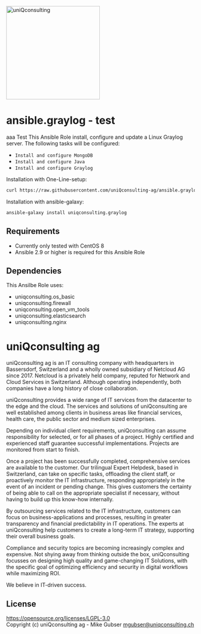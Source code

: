 <a href="https://www.uniqconsulting.ch"><img src="https://www.uniqconsulting.ch/fileadmin/images/logo-main.png" alt="uniQconsulting" width="250px"/></a>

# ansible.graylog - test
aaa
Test
This Ansible Role install, configure and update a Linux Graylog server. The following tasks will be configured:
* `Install and configure MongoDB`
* `Install and configure Java`
* `Install and configure Graylog`

Installation with One-Line-setup:

``` bash
curl https://raw.githubusercontent.com/uniQconsulting-ag/ansible.graylog/master/setup.sh | sh
```

Installation with ansible-galaxy:

``` bash
ansible-galaxy install uniqconsulting.graylog
```

## Requirements

* Currently only tested with CentOS 8
* Ansible 2.9 or higher is required for this Ansible Role

## Dependencies

This Ansilbe Role uses:
- uniqconsulting.os_basic
- uniqconsulting.firewall
- uniqconsulting.open_vm_tools
- uniqconsulting.elasticsearch
- uniqconsulting.nginx

# uniQconsulting ag

uniQconsulting ag is an IT consulting company with headquarters in Bassersdorf, Switzerland and a wholly owned subsidiary of Netcloud AG since 2017.
Netcloud is a privately held company, reputed for Network and Cloud Services in Switzerland. Although operating independently, both companies have a long history of close collaboration.

uniQconsulting provides a wide range of IT services from the datacenter to the edge and the cloud. The services and solutions of uniQconsulting are well established among clients in business areas like financial services, health care, the public sector and medium sized enterprises.

Depending on individual client requirements, uniQconsulting can assume responsibility for selected, or for all phases of a project. Highly certified and experienced staff guarantee successful implementations. Projects are monitored from start to finish. 

Once a project has been successfully completed, comprehensive services are available to the customer. Our trilingual Expert Helpdesk, based in Switzerland, can take on specific tasks, offloading the client staff, or proactively monitor the IT infrastructure, responding appropriately in the event of an incident or pending change. This gives customers the certainty of being able to call on the appropriate specialist if necessary, without having to build up this know-how internally.

By outsourcing services related to the IT infrastructure, customers can focus on business-applications and processes, resulting in greater transparency and financial predictability in IT operations. The experts at uniQconsulting help customers to create a long-term IT strategy, supporting their overall business goals.

Compliance and security topics are becoming increasingly complex and expensive. Not shying away from thinking outside the box, uniQconsulting focusses on designing high quality and game-changing IT Solutions, with the specific goal of optimizing efficiency and security in digital workflows while maximizing ROI.

We believe in IT-driven success.

License
-------
https://opensource.org/licenses/LGPL-3.0    
Copyright (c) uniQconsulting ag - Mike Gubser <mgubser@uniqconsulting.ch>
